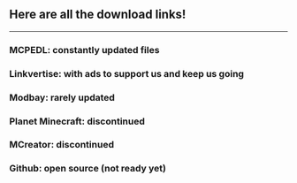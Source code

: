 ## Here are all the download links!

---

### MCPEDL: constantly updated files


### Linkvertise: with ads to support us and keep us going


### Modbay: rarely updated


### Planet Minecraft: discontinued


### MCreator: discontinued


### Github: open source (not ready yet)

